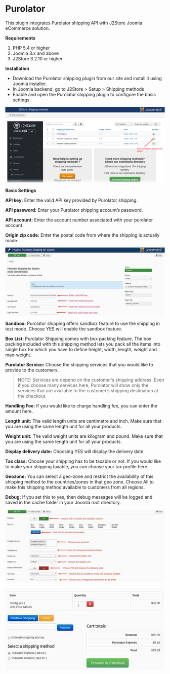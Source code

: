 # Purolator

This plugin integrates Purolator shipping API with J2Store Joomla eCommerce solution.

**Requirements**

1. PHP 5.4 or higher
2. Joomla 3.x and above
3. J2Store 3.2.10 or higher

**Installation**

* Download the Purolator shipping plugin from our site and install it using Joomla installer.
* In Joomla backend, go to J2Store &gt; Setup &gt; Shipping methods
* Enable and open the Purolator shipping plugin to configure the basic settings.

![purlt](https://raw.githubusercontent.com/j2store/doc-images/master/shipping-methods/purolator/purolator_04.png)

**Basic Settings**

**API key:** Enter the valid API key provided by Purolator shipping.

**API password:** Enter your Purolator shipping account’s password.

**API account:** Enter the account number associated with your purolator account.

**Origin zip code:** Enter the postal code from where the shipping is actually made.

![purolator](https://raw.githubusercontent.com/j2store/doc-images/master/shipping-methods/purolator/purolator_01.jpg)

**Sandbox:** Purolator shipping offers sandbox feature to use the shipping in test mode. Choose YES will enable the sandbox feature.

**Box List:** Purolator Shipping comes with box packing feature. The box packing included with this shipping method lets you pack all the items into single box for which you have to define height, width, length, weight and max-weight.

**Purolator Service:** Choose the shipping services that you would like to provide to the customers.

> NOTE: Services are depend on the customer’s shipping address. Even if you choose many services here, Purolator will show only the services that are available to the customer’s shipping destination at the checkout.

**Handling Fee:** If you would like to charge handling fee, you can enter the amount here.

**Length unit:** The valid length units are centimetre and inch. Make sure that you are using the same length unit for all your products.

**Weight unit:** The valid weight units are kilogram and pound. Make sure that you are using the same length unit for all your products.

**Display delivery date:** Choosing YES will display the delivery date.

**Tax class:** Choose your shipping has to be taxable or not. If you would like to make your shipping taxable, you can choose your tax profile here.

**Geozone:** You can select a geo-zone and restrict the availability of this shipping method to the countries/zones in that geo zone. Choose All to make this shipping method available to customers from all regions.

**Debug:** If you set this to yes, then debug messages will be logged and saved in the cache folder in your Joomla root directory.

![purolator2](https://raw.githubusercontent.com/j2store/doc-images/master/shipping-methods/purolator/purolator_02.jpg)

![purolator3](https://raw.githubusercontent.com/j2store/doc-images/master/shipping-methods/purolator/purolator_03.jpg)

